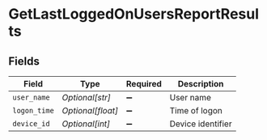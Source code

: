# GetLastLoggedOnUsersReportResults


## Fields

| Field              | Type               | Required           | Description        |
| ------------------ | ------------------ | ------------------ | ------------------ |
| `user_name`        | *Optional[str]*    | :heavy_minus_sign: | User name          |
| `logon_time`       | *Optional[float]*  | :heavy_minus_sign: | Time of logon      |
| `device_id`        | *Optional[int]*    | :heavy_minus_sign: | Device identifier  |